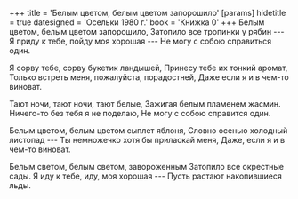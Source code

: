 +++
title = 'Белым цветом, белым цветом запорошило'
[params]
  hidetitle = true
  datesigned = 'Осельки 1980 г.'
  book = 'Книжка 0'
+++
Белым цветом, белым цветом запорошило,
Затопило все тропинки у рябин ---
Я приду к тебе, пойду моя хорошая ---
Не могу с собою справиться один.

Я сорву тебе, сорву букетик ландышей,
Принесу тебе их тонкий аромат,
Только встреть меня, пожалуйста, порадостней,
Даже если я и в чем-то виноват.

Тают ночи, тают ночи, тают белые,
Зажигая белым пламенем жасмин.
Ничего-то без тебя я не поделаю,
Не могу с собою справится один.

Белым цветом, белым цветом сыплет яблоня,
Словно осенью холодный листопад ---
Ты немножечко хотя бы приласкай меня,
Даже, если я и в чем-то виноват.

Белым светом, белым светом, завороженным
Затопило все окрестные сады.
Я иду к тебе, иду, моя хорошая ---
Пусть растают накопившиеся льды.

<!-- Осельки 1980 г. -->
<!-- Книжка 0 -->
<!-- Книжка 2 -->
